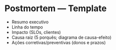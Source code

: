 # Postmortem — Template
- Resumo executivo
- Linha do tempo
- Impacto (SLOs, clientes)
- Causa raiz (5 porquês; diagrama de causa-efeito)
- Ações corretivas/preventivas (donos e prazos)
